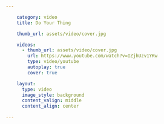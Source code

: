 ```yaml
---

    category: video
    title: Do Your Thing

    thumb_url: assets/video/cover.jpg

    videos:
      - thumb_url: assets/video/cover.jpg
        url: https://www.youtube.com/watch?v=IZjhUzv1YKw
        type: video/youtube
        autoplay: true
        cover: true

    layout:
      type: video
      image_style: background
      content_valign: middle
      content_align: center

---
```

